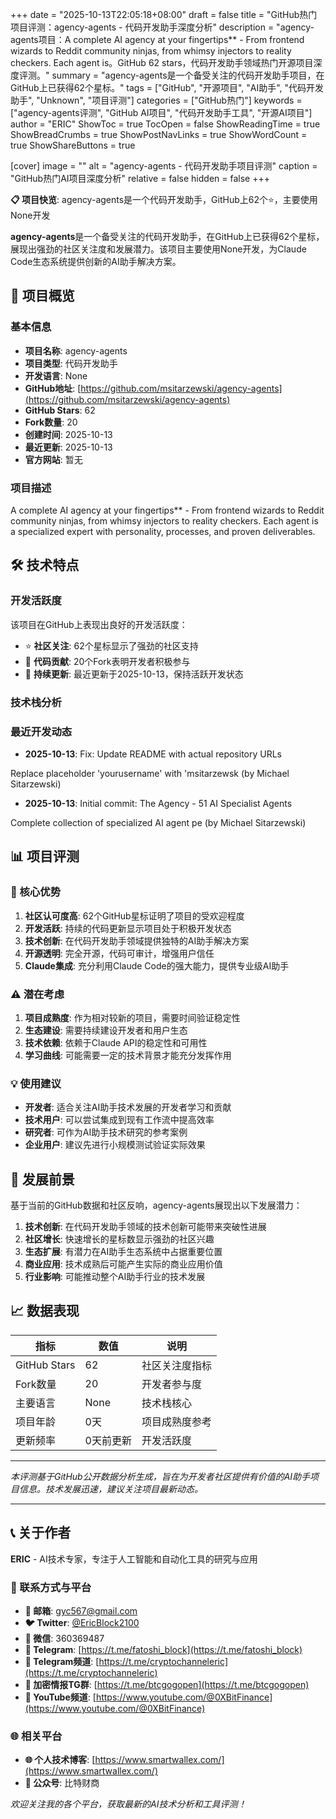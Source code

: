 +++
date = "2025-10-13T22:05:18+08:00"
draft = false
title = "GitHub热门项目评测：agency-agents - 代码开发助手深度分析"
description = "agency-agents项目：A complete AI agency at your fingertips** - From frontend wizards to Reddit community ninjas, from whimsy injectors to reality checkers. Each agent is。GitHub 62 stars，代码开发助手领域热门开源项目深度评测。"
summary = "agency-agents是一个备受关注的代码开发助手项目，在GitHub上已获得62个星标。"
tags = ["GitHub", "开源项目", "AI助手", "代码开发助手", "Unknown", "项目评测"]
categories = ["GitHub热门"]
keywords = ["agency-agents评测", "GitHub AI项目", "代码开发助手工具", "开源AI项目"]
author = "ERIC"
ShowToc = true
TocOpen = false
ShowReadingTime = true
ShowBreadCrumbs = true
ShowPostNavLinks = true
ShowWordCount = true
ShowShareButtons = true

[cover]
image = ""
alt = "agency-agents - 代码开发助手项目评测"
caption = "GitHub热门AI项目深度分析"
relative = false
hidden = false
+++

**📋 项目快览**: agency-agents是一个代码开发助手，GitHub上62个⭐，主要使用None开发

**agency-agents**是一个备受关注的代码开发助手，在GitHub上已获得62个星标，展现出强劲的社区关注度和发展潜力。该项目主要使用None开发，为Claude Code生态系统提供创新的AI助手解决方案。

## 🎯 项目概览

### 基本信息
- **项目名称**: agency-agents
- **项目类型**: 代码开发助手
- **开发语言**: None
- **GitHub地址**: [https://github.com/msitarzewski/agency-agents](https://github.com/msitarzewski/agency-agents)
- **GitHub Stars**: 62
- **Fork数量**: 20
- **创建时间**: 2025-10-13
- **最近更新**: 2025-10-13
- **官方网站**: 暂无

### 项目描述
A complete AI agency at your fingertips** - From frontend wizards to Reddit community ninjas, from whimsy injectors to reality checkers. Each agent is a specialized expert with personality, processes, and proven deliverables.

## 🛠️ 技术特点

### 开发活跃度
该项目在GitHub上表现出良好的开发活跃度：
- ⭐ **社区关注**: 62个星标显示了强劲的社区支持
- 🔄 **代码贡献**: 20个Fork表明开发者积极参与
- 📅 **持续更新**: 最近更新于2025-10-13，保持活跃开发状态

### 技术栈分析

### 最近开发动态
- **2025-10-13**: Fix: Update README with actual repository URLs

Replace placeholder 'yourusername' with 'msitarzewsk (by Michael Sitarzewski)
- **2025-10-13**: Initial commit: The Agency - 51 AI Specialist Agents

Complete collection of specialized AI agent pe (by Michael Sitarzewski)


## 📊 项目评测

### 🎯 核心优势
1. **社区认可度高**: 62个GitHub星标证明了项目的受欢迎程度
2. **开发活跃**: 持续的代码更新显示项目处于积极开发状态
3. **技术创新**: 在代码开发助手领域提供独特的AI助手解决方案
4. **开源透明**: 完全开源，代码可审计，增强用户信任
5. **Claude集成**: 充分利用Claude Code的强大能力，提供专业级AI助手

### ⚠️ 潜在考虑
1. **项目成熟度**: 作为相对较新的项目，需要时间验证稳定性
2. **生态建设**: 需要持续建设开发者和用户生态
3. **技术依赖**: 依赖于Claude API的稳定性和可用性
4. **学习曲线**: 可能需要一定的技术背景才能充分发挥作用

### 💡 使用建议
- **开发者**: 适合关注AI助手技术发展的开发者学习和贡献
- **技术用户**: 可以尝试集成到现有工作流中提高效率
- **研究者**: 可作为AI助手技术研究的参考案例
- **企业用户**: 建议先进行小规模测试验证实际效果

## 🔮 发展前景

基于当前的GitHub数据和社区反响，agency-agents展现出以下发展潜力：

1. **技术创新**: 在代码开发助手领域的技术创新可能带来突破性进展
2. **社区增长**: 快速增长的星标数显示强劲的社区兴趣
3. **生态扩展**: 有潜力在AI助手生态系统中占据重要位置
4. **商业应用**: 技术成熟后可能产生实际的商业应用价值
5. **行业影响**: 可能推动整个AI助手行业的技术发展

## 📈 数据表现

| 指标 | 数值 | 说明 |
|------|------|------|
| GitHub Stars | 62 | 社区关注度指标 |
| Fork数量 | 20 | 开发者参与度 |
| 主要语言 | None | 技术栈核心 |
| 项目年龄 | 0天 | 项目成熟度参考 |
| 更新频率 | 0天前更新 | 开发活跃度 |

---

*本评测基于GitHub公开数据分析生成，旨在为开发者社区提供有价值的AI助手项目信息。技术发展迅速，建议关注项目最新动态。*

---

## 📞 关于作者

**ERIC** - AI技术专家，专注于人工智能和自动化工具的研究与应用

### 🔗 联系方式与平台

- **📧 邮箱**: [gyc567@gmail.com](mailto:gyc567@gmail.com)
- **🐦 Twitter**: [@EricBlock2100](https://twitter.com/EricBlock2100)
- **💬 微信**: 360369487
- **📱 Telegram**: [https://t.me/fatoshi_block](https://t.me/fatoshi_block)
- **📢 Telegram频道**: [https://t.me/cryptochanneleric](https://t.me/cryptochanneleric)
- **👥 加密情报TG群**: [https://t.me/btcgogopen](https://t.me/btcgogopen)
- **🎥 YouTube频道**: [https://www.youtube.com/@0XBitFinance](https://www.youtube.com/@0XBitFinance)

### 🌐 相关平台

- **🌐 个人技术博客**: [https://www.smartwallex.com/](https://www.smartwallex.com/)
- **📖 公众号**: 比特财商

*欢迎关注我的各个平台，获取最新的AI技术分析和工具评测！*
